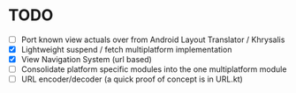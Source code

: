 # TODO

- [ ] Port known view actuals over from Android Layout Translator / Khrysalis
- [X] Lightweight suspend / fetch multiplatform implementation
- [X] View Navigation System (url based)
- [ ] Consolidate platform specific modules into the one multiplatform module
- [ ] URL encoder/decoder (a quick proof of concept is in URL.kt)

